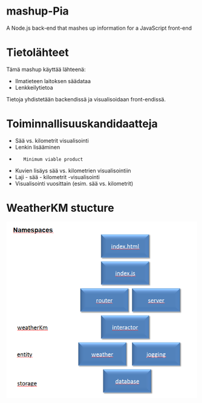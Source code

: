 # mashup-Pia
A Node.js back-end that mashes up information for a JavaScript front-end

# Tietolähteet #

Tämä mashup käyttää lähteenä:
* Ilmatieteen laitoksen säädataa
* Lenkkeilytietoa

Tietoja yhdistetään backendissä ja visualisoidaan front-endissä.



# Toiminnallisuuskandidaatteja #

* Sää vs. kilometrit visualisointi
* Lenkin lisääminen
*        Minimum viable product
* Kuvien lisäys sää vs. kilometrien visualisointiin
* Laji - sää - kilometrit -visualisointi
* Visualisointi vuosittain (esim. sää vs. kilometrit)

# WeatherKM stucture #

![Infovis structure](infovis-structure.png)


